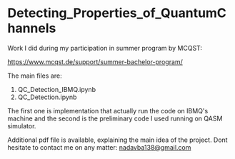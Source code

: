 # Detecting_Properties_of_QuantumChannels
 Work I did during my participation in summer program by MCQST:
 
https://www.mcqst.de/support/summer-bachelor-program/

The main files are: 

1. QC_Detection_IBMQ.ipynb
2. QC_Detection.ipynb

   
The first one is implementation that actually run the code on IBMQ's machine and the second is the preliminary code I used running on QASM simulator.

Additional pdf file is available, explaining the main idea of the project.
Dont hesitate to contact me on any matter: nadavba138@gmail.com

